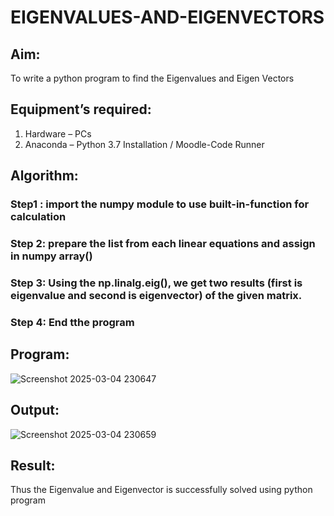 # EIGENVALUES-AND-EIGENVECTORS
## Aim:
To write a python program to find the Eigenvalues and Eigen Vectors
## Equipment’s required:
1. 	Hardware – PCs
2. 	Anaconda – Python 3.7 Installation / Moodle-Code Runner
## Algorithm:
### Step1 : import the numpy module to use built-in-function for calculation
### Step 2: prepare the list from each linear equations and assign in numpy array()
### Step 3: Using the np.linalg.eig(),  we get two results (first is eigenvalue and second is eigenvector) of the given matrix.
### Step 4: End tthe program

## Program:
![Screenshot 2025-03-04 230647](https://github.com/user-attachments/assets/1dcbb2a8-61cb-4863-b4ae-7eccfae60e4e)


## Output:
![Screenshot 2025-03-04 230659](https://github.com/user-attachments/assets/7ba36fc8-aeaa-410b-9890-ce48c2cf2f63)

## Result:
Thus the Eigenvalue and Eigenvector is successfully solved using python program
